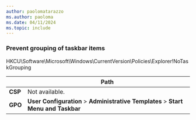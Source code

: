 ```yaml
---
author: paolomatarazzo
ms.author: paoloma
ms.date: 04/11/2024
ms.topic: include
---
```


### Prevent grouping of taskbar items

HKCU\Software\Microsoft\Windows\CurrentVersion\Policies\Explorer!NoTaskGrouping

|  | Path |
|--|--|
| **CSP** | Not available. |
| **GPO** | **User Configuration** > **Administrative Templates** > **Start Menu and Taskbar** |
